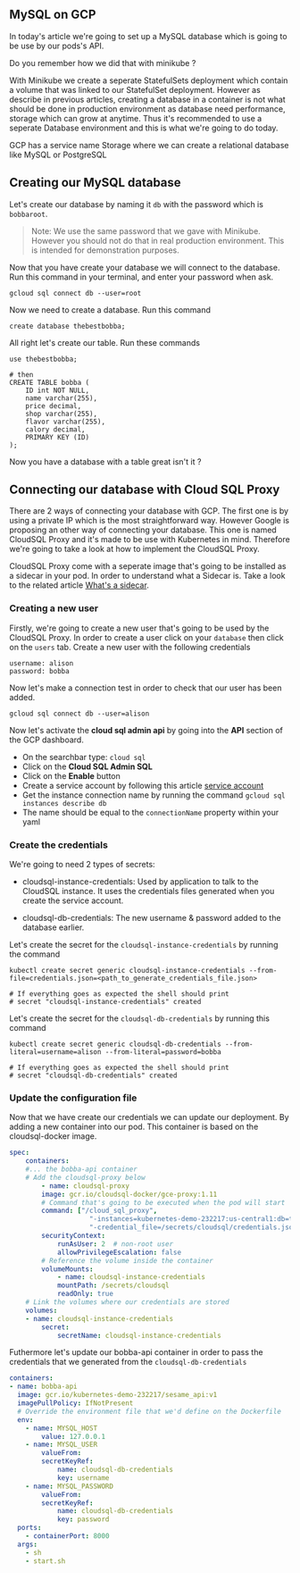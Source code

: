## MySQL on GCP

In today's article we're going to set up a MySQL database which is going to be use by our pods's API.

Do you remember how we did that with minikube ?

With Minikube we create a seperate StatefulSets deployment which contain a volume that was linked to our StatefulSet deployment. However as describe in previous articles, creating a database in a container is not what should be done in production environment as database need performance, storage which can grow at anytime. Thus it's recommended to use a seperate Database environment and this is what we're going to do today.

GCP has a service name Storage where we can create a relational database like MySQL or PostgreSQL

## Creating our MySQL database

Let's create our database by naming it ```db``` with the password which is ```bobbaroot```.

> Note: We use the same password that we gave with Minikube. However you should not do that in real production environment. This is intended for demonstration purposes.

Now that you have create your database we will connect to the database. Run this command in your terminal, and enter your password when ask.

```shell
gcloud sql connect db --user=root
```

Now we need to create a database. Run this command 

```shell
create database thebestbobba;
```

All right let's create our table. Run these commands

```shell
use thebestbobba;

# then
CREATE TABLE bobba (
    ID int NOT NULL,
    name varchar(255),
    price decimal,
    shop varchar(255),
    flavor varchar(255),
    calory decimal,
    PRIMARY KEY (ID)
);
```

Now you have a database with a table great isn't it ?

## Connecting our database with Cloud SQL Proxy

There are 2 ways of connecting your database with GCP. The first one is by using a private IP which is the most straightforward way.
However Google is proposing an other way of connecting your database. This one is named CloudSQL Proxy and it's made to be use with Kubernetes in mind. Therefore we're going to take a look at how to implement the CloudSQL Proxy.

CloudSQL Proxy come with a seperate image that's going to be installed as a sidecar in your pod. In order to understand what a Sidecar is. Take a look to the related article [What's a sidecar](../architecture.md#Pod).

### Creating a new user

Firstly, we're going to create a new user that's going to be used by the CloudSQL Proxy. In order to create a user click on your ```database``` then click on the ```users``` tab. Create a new user with the following credentials

```shell
username: alison
password: bobba
``` 

Now let's make a connection test in order to check that our user has been added.

```shell
gcloud sql connect db --user=alison
```

Now let's activate the **cloud sql admin api** by going into the **API** section of the GCP dashboard.
- On the searchbar type: ```cloud sql```
- Click on the **Cloud SQL Admin SQL**
- Click on the **Enable** button
- Create a service account by following this article [service account](https://cloud.google.com/sql/docs/mysql/sql-proxy#create-service-account)
- Get the instance connection name by running the command ```gcloud sql instances describe db```
- The name should be equal to the ```connectionName``` property within your yaml

### Create the credentials

We're going to need 2 types of secrets:

- cloudsql-instance-credentials: Used by application to talk to the CloudSQL instance. It uses the credentials files generated when you create the service account.

- cloudsql-db-credentials: The new username & password added to the database earlier.

Let's create the secret for the ```cloudsql-instance-credentials``` by running the command

```shell
kubectl create secret generic cloudsql-instance-credentials --from-file=credentials.json=<path_to_generate_credentials_file.json>

# If everything goes as expected the shell should print
# secret "cloudsql-instance-credentials" created
```

Let's create the secret for the ```cloudsql-db-credentials``` by running this command

```shell
kubectl create secret generic cloudsql-db-credentials --from-literal=username=alison --from-literal=password=bobba

# If everything goes as expected the shell should print
# secret "cloudsql-db-credentials" created
```

### Update the configuration file

Now that we have create our credentials we can update our deployment. By adding a new container into our pod. This container is based on the cloudsql-docker image.

```yaml
spec:
    containers:
    #... the bobba-api container
    # Add the cloudsql-proxy below
        - name: cloudsql-proxy
        image: gcr.io/cloudsql-docker/gce-proxy:1.11
        # Command that's going to be executed when the pod will start
        command: ["/cloud_sql_proxy",
                    "-instances=kubernetes-demo-232217:us-central1:db=tcp:3306",
                    "-credential_file=/secrets/cloudsql/credentials.json"]
        securityContext:
            runAsUser: 2  # non-root user
            allowPrivilegeEscalation: false
        # Reference the volume inside the container
        volumeMounts:
            - name: cloudsql-instance-credentials
            mountPath: /secrets/cloudsql
            readOnly: true
    # Link the volumes where our credentials are stored
    volumes:
    - name: cloudsql-instance-credentials
        secret:
            secretName: cloudsql-instance-credentials
```

Futhermore let's update our bobba-api container in order to pass the credentials that we generated from the ```cloudsql-db-credentials```

```yaml
containers:
- name: bobba-api
  image: gcr.io/kubernetes-demo-232217/sesame_api:v1
  imagePullPolicy: IfNotPresent
  # Override the environment file that we'd define on the Dockerfile
  env:
    - name: MYSQL_HOST
        value: 127.0.0.1
    - name: MYSQL_USER
        valueFrom:
        secretKeyRef:
            name: cloudsql-db-credentials
            key: username
    - name: MYSQL_PASSWORD
        valueFrom:
        secretKeyRef:
            name: cloudsql-db-credentials
            key: password    
  ports:
    - containerPort: 8000
  args:
    - sh
    - start.sh
```
